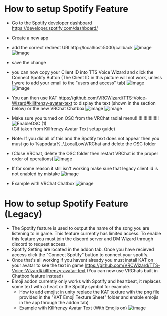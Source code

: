 # How to setup Spotify Feature 
-  Go to the Spotify developer dashboard https://developer.spotify.com/dashboard/
-  Create a new app
-  add the correct redirect URI http://localhost:5000/callback
![image](https://user-images.githubusercontent.com/101527472/184249336-b0c075c3-6a71-4b6f-b60b-0bd6ce012af7.png)
![image](https://user-images.githubusercontent.com/101527472/184249358-79ef66c1-890a-46ab-84ea-db3ec70d872f.png)
- save the change
- you can now copy your Client ID into TTS Voice Wizard and click the Connect Spotify Button (The Client ID in this picture will not work, unless I were to add your email to the "users and access" tab)
![image](https://user-images.githubusercontent.com/101527472/184249500-e217f021-1473-4056-8476-d19cb2e16af8.png)
![image](https://user-images.githubusercontent.com/101527472/184249619-0c284fc5-b8cd-41cd-9c15-b5d3889eb442.png)
-  You can then use KAT https://github.com/VRCWizard/TTS-Voice-Wizard#killfrenzy-avatar-text to display the text (shown in the section below) or the new VRChat Chatbox
![image](https://user-images.githubusercontent.com/101527472/184250055-0ce6dbf1-b474-440e-bff6-91c0805059b8.png)
![image](https://user-images.githubusercontent.com/101527472/184250129-65706fdc-ae58-4f32-a4ef-84308c9f4b87.png)

-  Make sure you turned on OSC from the VRChat radial menu!!!!!!!!!!!!!!!!!!! <br />
![EnableOSC (1)](https://user-images.githubusercontent.com/101527472/189431342-18dfecda-df3b-40c0-be66-6ecb56107543.gif) <br />
(Gif taken from Killfrenzy Avatar Text setup guide) <br />

-  Note: If you did all of this and the Spotify text does not appear then you must go to %appdata%..\LocalLow\VRChat and delete the OSC folder <br />
-  (Close VRChat, delete the OSC folder then restart VRChat is the proper order of operations)
![image](https://user-images.githubusercontent.com/101527472/189431265-c3005a90-8f0b-49b9-88b6-3300f4e4a465.png) <br />

-  If for some reason it still isn't working make sure that legacy client id is not enabled by mistake
![image](https://user-images.githubusercontent.com/101527472/189435955-82dec49d-fd0c-4e74-b052-1368d907d829.png)




-  Example with VRChat Chatbox ![image](https://user-images.githubusercontent.com/101527472/185652165-31caebd6-75fe-4bfb-be86-092b12b7ceea.png)





# How to setup Spotify Feature (Legacy)
-  The Spotify feature is used to output the name of the song you are listening to in game. This feature currently has limited access. To enable this feature you must join the discord server and DM Wizard through discord to request access.
-  Spotify Setting are located in the addon tab. Once you have recieved access click the "Connect Spotify" button to connect your spotify.
- Once that's all working if you havent already you must install KAT on your avatar to see the text in game https://github.com/VRCWizard/TTS-Voice-Wizard#killfrenzy-avatar-text (You can now use VRChats built in Chatbox feature instead)
-  Emoji addon currently only works with Spotify and heartbeat, it replaces some text with a heart or the Spotify symbol for example.
    - How to add emojis: in unity replace the KAT texture with the png file provided in the "KAT Emoji Texture Sheet" folder and enable emojis in the app through the addon tab)
    - Example with Killfrenzy Avatar Text (With Emojis on)
    ![image](https://user-images.githubusercontent.com/101527472/182697581-161c3458-0f75-4ca5-8523-af8f32aab7f3.png)


